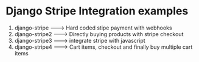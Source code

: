 # Django Stripe Integration examples

1. django-stripe ---> Hard coded stipe payment with webhooks
2. django-stripe2 ---> Directly buying products with stripe checkout
3. django-stripe3 ---> integrate stripe with javascript
4. django-stripe4 ---> Cart items, checkout and finally buy multiple cart items